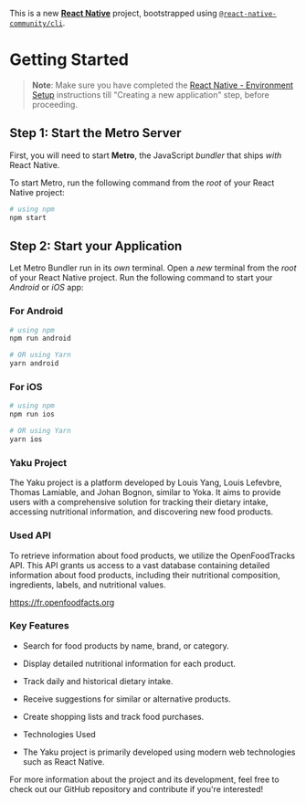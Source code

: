 This is a new [**React Native**](https://reactnative.dev) project, bootstrapped using [`@react-native-community/cli`](https://github.com/react-native-community/cli).

# Getting Started

>**Note**: Make sure you have completed the [React Native - Environment Setup](https://reactnative.dev/docs/environment-setup) instructions till "Creating a new application" step, before proceeding.

## Step 1: Start the Metro Server

First, you will need to start **Metro**, the JavaScript _bundler_ that ships _with_ React Native.

To start Metro, run the following command from the _root_ of your React Native project:

```bash
# using npm
npm start
```

## Step 2: Start your Application

Let Metro Bundler run in its _own_ terminal. Open a _new_ terminal from the _root_ of your React Native project. Run the following command to start your _Android_ or _iOS_ app:

### For Android

```bash
# using npm
npm run android

# OR using Yarn
yarn android
```

### For iOS

```bash
# using npm
npm run ios

# OR using Yarn
yarn ios
```

### Yaku Project
The Yaku project is a platform developed by Louis Yang, Louis Lefevbre, Thomas Lamiable, and Johan Bognon, similar to Yoka. It aims to provide users with a comprehensive solution for tracking their dietary intake, accessing nutritional information, and discovering new food products.

### Used API
To retrieve information about food products, we utilize the OpenFoodTracks API. This API grants us access to a vast database containing detailed information about food products, including their nutritional composition, ingredients, labels, and nutritional values.

https://fr.openfoodfacts.org

### Key Features
- Search for food products by name, brand, or category.
- Display detailed nutritional information for each product.
- Track daily and historical dietary intake.
- Receive suggestions for similar or alternative products.
- Create shopping lists and track food purchases.
- Technologies Used

 - The Yaku project is primarily developed using modern web technologies such as React Native.

For more information about the project and its development, feel free to check out our GitHub repository and contribute if you're interested!

